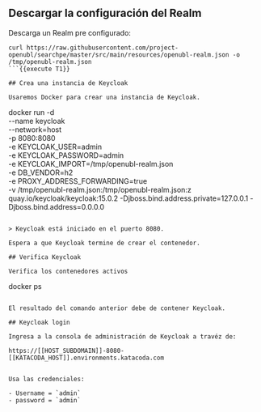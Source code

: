 ## Descargar la configuración del Realm

Descarga un Realm pre configurado:

```
curl https://raw.githubusercontent.com/project-openubl/searchpe/master/src/main/resources/openubl-realm.json -o /tmp/openubl-realm.json
```{{execute T1}}

## Crea una instancia de Keycloak

Usaremos Docker para crear una instancia de Keycloak.

```
docker run -d \
--name keycloak \
--network=host \
-p 8080:8080 \
-e KEYCLOAK_USER=admin \
-e KEYCLOAK_PASSWORD=admin \
-e KEYCLOAK_IMPORT=/tmp/openubl-realm.json \
-e DB_VENDOR=h2 \
-e PROXY_ADDRESS_FORWARDING=true \
-v /tmp/openubl-realm.json:/tmp/openubl-realm.json:z \
quay.io/keycloak/keycloak:15.0.2 -Djboss.bind.address.private=127.0.0.1 -Djboss.bind.address=0.0.0.0
```{{execute T1}}

> Keycloak está iniciado en el puerto 8080.

Espera a que Keycloak termine de crear el contenedor.

## Verifica Keycloak

Verifica los contenedores activos

```
docker ps
```{{execute T1}}

El resultado del comando anterior debe de contener Keycloak.

## Keycloak login

Ingresa a la consola de administración de Keycloak a travéz de:

https://[[HOST_SUBDOMAIN]]-8080-[[KATACODA_HOST]].environments.katacoda.com


Usa las credenciales:

- Username = `admin`
- password = `admin`
